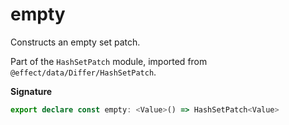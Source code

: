 # empty

Constructs an empty set patch.

Part of the `HashSetPatch` module, imported from `@effect/data/Differ/HashSetPatch`.

**Signature**

```ts
export declare const empty: <Value>() => HashSetPatch<Value>
```

